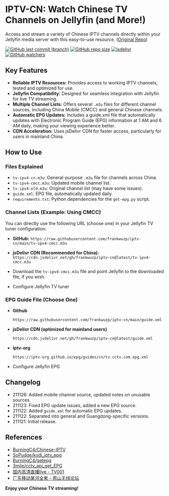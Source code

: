 # IPTV-CN: Watch Chinese TV Channels on Jellyfin (and More!)

Access and stream a variety of Chinese IPTV channels directly within your Jellyfin media server with this easy-to-use resource. ([Original Repo](https://github.com/frankwuzp/iptv-cn))

[![GitHub last commit (branch)](https://img.shields.io/github/last-commit/frankwuzp/iptv-cn/main?style=flat-square)](https://github.com/frankwuzp/iptv-cn)
[![GitHub repo size](https://img.shields.io/github/repo-size/frankwuzp/iptv-cn?style=flat-square)](https://github.com/frankwuzp/iptv-cn)
[![jsdelivr](https://data.jsdelivr.com/v1/package/gh/frankwuzp/iptv-cn/badge)](https://www.jsdelivr.com/package/gh/frankwuzp/iptv-cn)
[![GitHub watchers](https://img.shields.io/github/watchers/frankwuzp/iptv-cn?style=social)](https://github.com/frankwuzp/iptv-cn)

## Key Features

*   **Reliable IPTV Resources:** Provides access to working IPTV channels, tested and optimized for use.
*   **Jellyfin Compatibility:**  Designed for seamless integration with Jellyfin for live TV streaming.
*   **Multiple Channel Lists:** Offers several `.m3u` files for different channel sources, including China Mobile (CMCC) and general Chinese channels.
*   **Automatic EPG Updates:** Includes a guide.xml file that automatically updates with Electronic Program Guide (EPG) information at 1 AM and 6 AM daily, making your viewing experience better.
*   **CDN Acceleration:** Uses jsDelivr CDN for faster access, particularly for users in mainland China.

## How to Use

### Files Explained

*   `tv-ipv4-cn.m3u`: General-purpose `.m3u` file for channels across China.
*   `tv-ipv4-cmcc.m3u`: Updated mobile channel list.
*   `tv-ipv4-old.m3u`: Original channel list (may have some issues).
*   `guide.xml`:  EPG file, automatically updated daily.
*   `requirements.txt`: Python dependencies for the `get-epg.py` script.

### Channel Lists (Example: Using CMCC)

You can directly use the following URL (choose one) in your Jellyfin TV tuner configuration:

*   **GitHub:** `https://raw.githubusercontent.com/frankwuzp/iptv-cn/main/tv-ipv4-cmcc.m3u`
*   **jsDelivr CDN (Recommended for China):** `https://cdn.jsdelivr.net/gh/frankwuzp/iptv-cn@latest/tv-ipv4-cmcc.m3u`

  *   Download the `tv-ipv4-cmcc.m3u` file and point Jellyfin to the downloaded file, if you wish.
  *   Configure Jellyfin TV tuner

### EPG Guide File (Choose One)

*   **Github**

    `https://raw.githubusercontent.com/frankwuzp/iptv-cn/main/guide.xml`

*   **jsDelivr CDN (optimized for mainland users)**

    `https://cdn.jsdelivr.net/gh/frankwuzp/iptv-cn@latest/guide.xml`

*   **iptv-org**

    `https://iptv-org.github.io/epg/guides/cn/tv.cctv.com.epg.xml`

  *   Configure Jellyfin EPG

## Changelog

*   211126: Added mobile channel source, updated notes on unusable sources.
*   211123: Fixed EPG update issues, added a new EPG source.
*   211122: Added `guide.xml` for automatic EPG updates.
*   211122:  Separated into general and Guangdong-specific versions.
*   211121: Initial release.

## References

*   [BurningC4/Chinese-IPTV](https://github.com/BurningC4/Chinese-IPTV)
*   [SoPudge/kodi\_iptv\_epg](https://github.com/SoPudge/kodi_iptv_epg)
*   [BurningC4/getepg](https://github.com/BurningC4/getepg)
*   [3mile/cctv\_api\_get\_EPG](https://github.com/3mile/cctv_api_get_EPG)
*   [国内高清直播live - TV001](http://www.tv001.vip/forum.php?mod=viewthread&tid=3)
*   [广东移动某河全套 - 恩山无线论坛](https://www.right.com.cn/forum/thread-6809023-1-1.html)

**Enjoy your Chinese TV streaming!**